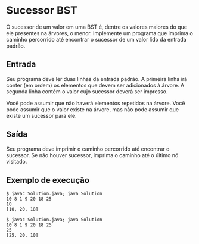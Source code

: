 # Sucessor BST

O sucessor de um valor em uma BST é, dentre os valores maiores do que ele presentes na árvores, o menor. Implemente um programa que imprima o caminho percorrido até encontrar o sucessor de um valor lido da entrada padrão.

## Entrada

Seu programa deve ler duas linhas da entrada padrão. A primeira linha irá conter (em ordem) os elementos que devem ser adicionados à árvore. A segunda linha contém o valor cujo sucessor deverá ser impresso.

Você pode assumir que não haverá elementos repetidos na árvore. Você pode assumir que o valor existe na árvore, mas não pode assumir que existe um sucessor para ele.

## Saída

Seu programa deve imprimir o caminho percorrido até encontrar o sucessor. Se não houver sucessor, imprima o caminho até o último nó visitado.

## Exemplo de execução

	$ javac Solution.java; java Solution
	10 8 1 9 20 18 25
	10
	[10, 20, 18]
	
	$ javac Solution.java; java Solution
	10 8 1 9 20 18 25
	25
	[25, 20, 10]
